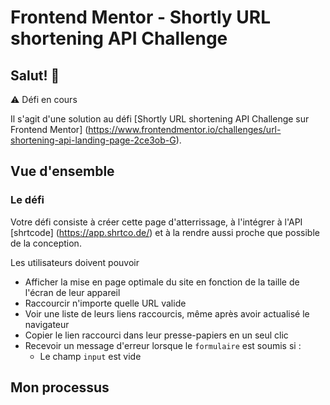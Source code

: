 # Frontend Mentor - Shortly URL shortening API Challenge

## Salut! 👋

⚠️ Défi en cours

Il s'agit d'une solution au défi [Shortly URL shortening API Challenge sur Frontend Mentor] (https://www.frontendmentor.io/challenges/url-shortening-api-landing-page-2ce3ob-G).

## Vue d'ensemble

### Le défi

Votre défi consiste à créer cette page d'atterrissage, à l'intégrer à l'API [shrtcode] (https://app.shrtco.de/) et à la rendre aussi proche que possible de la conception.

Les utilisateurs doivent pouvoir

- Afficher la mise en page optimale du site en fonction de la taille de l'écran de leur appareil
- Raccourcir n'importe quelle URL valide
- Voir une liste de leurs liens raccourcis, même après avoir actualisé le navigateur
- Copier le lien raccourci dans leur presse-papiers en un seul clic
- Recevoir un message d'erreur lorsque le `formulaire` est soumis si :
  - Le champ `input` est vide

## Mon processus

<!-- ### Construit avec

- HTML
- SCSS
- JS
- Fetch
- API

### Ce que j'ai appris

- Lire les données d'une API et les envoyer en tant qu'argument dans une autre -->